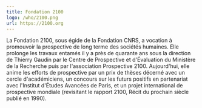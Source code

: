 ```yaml
---
title: Fondation 2100
logo: /who/2100.png
url: https://2100.org
---
```

La Fondation 2100, sous égide de la Fondation CNRS, a vocation à promouvoir
la prospective de long terme des sociétés humaines. Elle prolonge les travaux
entamés il y a près de quarante ans sous la direction de Thierry Gaudin par le
Centre de Prospective et d'Évaluation du Ministère de la Recherche puis par l'association
Prospective 2100. Aujourd'hui, elle anime les efforts de prospective par un prix
de thèses décerné avec un cercle d'académiciens, un concours sur les futurs positifs
en partenariat avec l'Institut d'Études Avancées de Paris, et un projet international
de prospective mondiale (revisitant le rapport 2100, Récit du prochain siècle
publié en 1990).